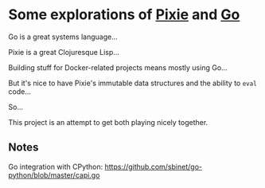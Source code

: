 # Some explorations of [Pixie](https://github.com/pixie-lang) and [Go](https://golang.org/)

Go is a great systems language...

Pixie is a great Clojuresque Lisp...

Building stuff for Docker-related projects means mostly using Go...

But it's nice to have Pixie's immutable data structures and the ability to
`eval` code...

So...

This project is an attempt to get both playing nicely together.

## Notes

Go integration with CPython: https://github.com/sbinet/go-python/blob/master/capi.go
